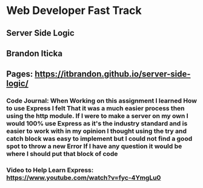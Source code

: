 # Web Developer Fast Track
## Server Side Logic
## Brandon Iticka
## Pages: https://itbrandon.github.io/server-side-logic/
### Code Journal: When Working on this assignment I learned How to use Express I felt That it was a much easier process then using the http module. If I were to make a server on my own I would 100% use Express as it's the industry standard and is easier to work with in my opinion I thought using the try and catch block was easy to implement but I could not find a good spot to throw a new Error If I have any question it would be where I should put that block of code
### Video to Help Learn Express: https://www.youtube.com/watch?v=fyc-4YmgLu0